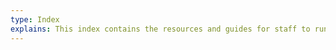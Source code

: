 ```yaml
---
type: Index
explains: This index contains the resources and guides for staff to run and participate in staff meetings. 
---
```





